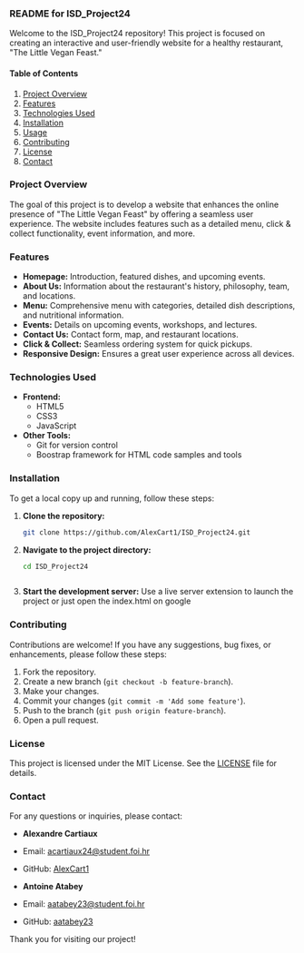 ### README for ISD_Project24

Welcome to the ISD_Project24 repository! This project is focused on creating an interactive and user-friendly website for a healthy restaurant, "The Little Vegan Feast."

#### Table of Contents

1. [Project Overview](#project-overview)
2. [Features](#features)
3. [Technologies Used](#technologies-used)
4. [Installation](#installation)
5. [Usage](#usage)
6. [Contributing](#contributing)
7. [License](#license)
8. [Contact](#contact)

### Project Overview

The goal of this project is to develop a website that enhances the online presence of "The Little Vegan Feast" by offering a seamless user experience. The website includes features such as a detailed menu, click & collect functionality, event information, and more.

### Features

- **Homepage:** Introduction, featured dishes, and upcoming events.
- **About Us:** Information about the restaurant's history, philosophy, team, and locations.
- **Menu:** Comprehensive menu with categories, detailed dish descriptions, and nutritional information.
- **Events:** Details on upcoming events, workshops, and lectures.
- **Contact Us:** Contact form, map, and restaurant locations.
- **Click & Collect:** Seamless ordering system for quick pickups.
- **Responsive Design:** Ensures a great user experience across all devices.

### Technologies Used

- **Frontend:**
  - HTML5
  - CSS3
  - JavaScript
- **Other Tools:**
  - Git for version control
  - Boostrap framework for HTML code samples and tools

### Installation

To get a local copy up and running, follow these steps:

1. **Clone the repository:**
   ```bash
   git clone https://github.com/AlexCart1/ISD_Project24.git
   ```
2. **Navigate to the project directory:**
   ```bash
   cd ISD_Project24
   ```
   ```
4. **Start the development server:**
  Use a live server extension to launch the project or just open the index.html on google


### Contributing

Contributions are welcome! If you have any suggestions, bug fixes, or enhancements, please follow these steps:

1. Fork the repository.
2. Create a new branch (`git checkout -b feature-branch`).
3. Make your changes.
4. Commit your changes (`git commit -m 'Add some feature'`).
5. Push to the branch (`git push origin feature-branch`).
6. Open a pull request.

### License

This project is licensed under the MIT License. See the [LICENSE](LICENSE) file for details.

### Contact

For any questions or inquiries, please contact:
- **Alexandre Cartiaux**
- Email: [acartiaux24@student.foi.hr](mailto:acartiaux24@student.foi.hr)
- GitHub: [AlexCart1](https://github.com/AlexCart1)
  
- **Antoine Atabey**
- Email: [aatabey23@student.foi.hr](mailto:aatabey23@student.foi.hr)
- GitHub: [aatabey23](https://github.com/aatabey23)

Thank you for visiting our project!
